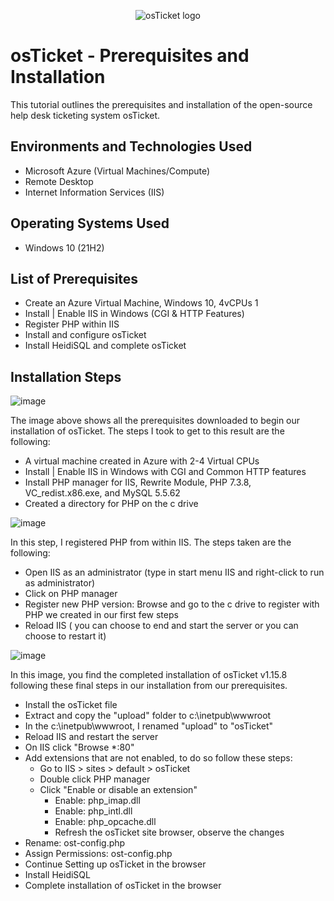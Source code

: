 <p align="center">
<img src="https://i.imgur.com/Clzj7Xs.png" alt="osTicket logo"/>
</p>

<h1>osTicket - Prerequisites and Installation</h1>
This tutorial outlines the prerequisites and installation of the open-source help desk ticketing system osTicket.<br />



<h2>Environments and Technologies Used</h2>

- Microsoft Azure (Virtual Machines/Compute)
- Remote Desktop
- Internet Information Services (IIS)

<h2>Operating Systems Used </h2>

- Windows 10</b> (21H2)

<h2>List of Prerequisites</h2>

- Create an Azure Virtual Machine, Windows 10, 4vCPUs 1
- Install | Enable IIS in Windows (CGI & HTTP Features)
- Register PHP within IIS
- Install and configure osTicket
- Install HeidiSQL and complete osTicket

<h2>Installation Steps</h2>

![image](https://github.com/Domenick-Ranfone/osticket-prereqs/assets/138722554/6138642b-58a5-4b57-ae3c-d636d6c5a50f)

The image above shows all the prerequisites downloaded to begin our installation of osTicket. The steps I took to get to this result are the following:

- A virtual machine created in Azure with 2-4 Virtual CPUs
- Install | Enable IIS in Windows with CGI and Common HTTP features
- Install PHP manager for IIS, Rewrite Module, PHP 7.3.8, VC_redist.x86.exe, and MySQL 5.5.62
- Created a directory for PHP on the c drive



![image](https://github.com/Domenick-Ranfone/osticket-prereqs/assets/138722554/b1a5db1a-180d-4afd-9cbb-a96d5800d008)

In this step, I registered PHP from within IIS. The steps taken are the following:

- Open IIS as an administrator (type in start menu IIS and right-click to run as administrator)
- Click on PHP manager
- Register new PHP version: Browse and go to the c drive to register with PHP we created in our first few steps
- Reload IIS ( you can choose to end and start the server or you can choose to restart it)



![image](https://github.com/Domenick-Ranfone/osticket-prereqs/assets/138722554/feb44149-a545-4760-92eb-9b94bc06d3ae)

In this image, you find the completed installation of osTicket v1.15.8 following these final steps in our installation from our prerequisites.

- Install the osTicket file
- Extract and copy the "upload" folder to c:\inetpub\wwwroot
- In the c:\inetpub\wwwroot, I renamed "upload" to "osTicket"
- Reload IIS and restart the server
- On IIS click "Browse *:80"
- Add extensions that are not enabled, to do so follow these steps:
  - Go to IIS > sites > default > osTicket
  - Double click PHP manager
  - Click "Enable or disable an extension"
    - Enable: php_imap.dll
    - Enable: php_intl.dll
    - Enable: php_opcache.dll
    - Refresh the osTicket site browser, observe the changes
- Rename: ost-config.php
- Assign Permissions: ost-config.php
- Continue Setting up osTicket in the browser
- Install HeidiSQL
- Complete installation of osTicket in the browser
